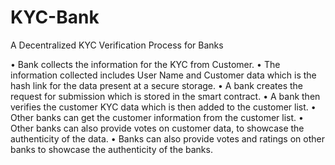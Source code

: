 # KYC-Bank
A Decentralized KYC Verification Process for Banks

•	Bank collects the information for the KYC from Customer.
•	The information collected includes User Name and Customer data which is the hash link for the data present at a secure storage. 
•	A bank creates the request for submission which is stored in the smart contract.
•	A bank then verifies the customer KYC data which is then added to the customer list.
•	Other banks can get the customer information from the customer list.
•	Other banks can also provide votes on customer data, to showcase the authenticity of the data. 
•	Banks can also provide votes and ratings on other banks to showcase the authenticity of the banks.
